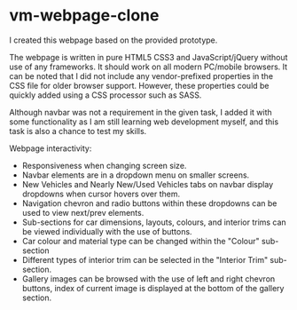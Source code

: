 # vm-webpage-clone
I created this webpage based on the provided prototype.

The webpage is written in pure HTML5 CSS3 and JavaScript/jQuery without use of any frameworks. It should work on all modern PC/mobile browsers. It can be noted that I did not include any vendor-prefixed properties in the CSS file for older browser support. However, these properties could be quickly added using a CSS processor such as SASS.

Although navbar was not a requirement in the given task, I added it with some functionality as I am still learning web development myself, and this task is also a chance to test my skills.

Webpage interactivity:

- Responsiveness when changing screen size.
- Navbar elements are in a dropdown menu on smaller screens.
- New Vehicles and Nearly New/Used Vehicles tabs on navbar display dropdowns when cursor hovers over them.
- Navigation chevron and radio buttons within these dropdowns can be used to view next/prev elements.
- Sub-sections for car dimensions, layouts, colours, and interior trims can be viewed individually with the use of buttons.
- Car colour and material type can be changed within the "Colour" sub-section
- Different types of interior trim can be selected in the "Interior Trim" sub-section.
- Gallery images can be browsed with the use of left and right chevron buttons, index of current image is displayed at the bottom of the gallery section.
